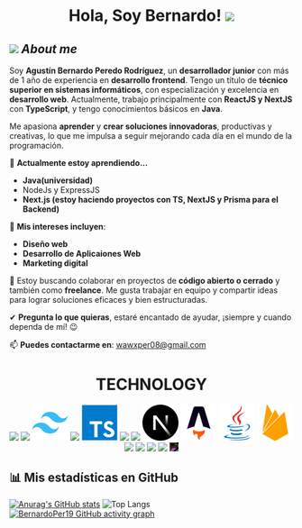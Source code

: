 <h1 align="center">Hola, Soy Bernardo! <img src="https://media.giphy.com/media/hvRJCLFzcasrR4ia7z/giphy.gif" width="35"></h1>

## <img src="https://media.giphy.com/media/ObNTw8Uzwy6KQ/giphy.gif" width="30px">&nbsp;***About me***

Soy **Agustín Bernardo Peredo Rodríguez**, un **desarrollador junior** con más de 1 año de experiencia en **desarrollo frontend**. Tengo un título de **técnico superior en sistemas informáticos**, con especialización y excelencia en **desarrollo web**. Actualmente, trabajo principalmente con **ReactJS y NextJS** con **TypeScript**, y tengo conocimientos básicos en **Java**.

Me apasiona **aprender** y **crear soluciones innovadoras**, productivas y creativas, lo que me impulsa a seguir mejorando cada día en el mundo de la programación.

🌱 **Actualmente estoy aprendiendo...**
  - **Java(universidad)**
  - NodeJs y ExpressJS
  - **Next.js (estoy haciendo proyectos con TS, NextJS  y Prisma para el Backend)**

💼 **Mis intereses incluyen**:
  - **Diseño web**
  - **Desarrollo de Aplicaiones Web**
  - **Marketing digital**

👯 Estoy buscando colaborar en proyectos de **código abierto o cerrado** y también como **freelance**. Me gusta trabajar en equipo y compartir ideas para lograr soluciones eficaces y bien estructuradas.

✔ **Pregunta lo que quieras**, estaré encantado de ayudar, ¡siempre y cuando dependa de mí! 😉

📫 **Puedes contactarme en**: <a href="mailto:wawxper08@gmail.com">wawxper08@gmail.com</a>

<h1 align="center">TECHNOLOGY</h1>

<p align="center">
  <img src="https://cdn.jsdelivr.net/gh/devicons/devicon/icons/html5/html5-original-wordmark.svg" style="height: 4rem"/>
  <img src="https://cdn.jsdelivr.net/gh/devicons/devicon/icons/css3/css3-original-wordmark.svg" style="height: 4rem"/>
  <img src="https://raw.githubusercontent.com/devicons/devicon/master/icons/tailwindcss/tailwindcss-original.svg" alt="tailwind" style="height: 4rem;" />
  <img src="https://cdn.jsdelivr.net/gh/devicons/devicon/icons/javascript/javascript-plain.svg" style="height: 4rem"/>
  <img src="https://raw.githubusercontent.com/devicons/devicon/master/icons/typescript/typescript-original.svg" alt="typescript" style="height: 4rem"/>
  <img src="https://cdn.jsdelivr.net/gh/devicons/devicon/icons/redux/redux-original.svg" style="height: 4rem; background-color:white"/>
  <img src="https://cdn.jsdelivr.net/gh/devicons/devicon/icons/react/react-original.svg" style="height: 4rem"/>
  <img src="https://raw.githubusercontent.com/devicons/devicon/master/icons/nextjs/nextjs-original.svg" alt="Next.js" style="height: 4rem;" />
  <img src="https://raw.githubusercontent.com/devicons/devicon/master/icons/astro/astro-original.svg" alt="Astro.js" style="height: 4rem;" />
  <img src="https://raw.githubusercontent.com/devicons/devicon/master/icons/java/java-original.svg" alt="Java" style="height: 4rem;" />
  <img src="https://raw.githubusercontent.com/devicons/devicon/master/icons/firebase/firebase-plain.svg" alt="Firebase" style="height: 4rem;" />
  <img src="https://cdn.jsdelivr.net/gh/devicons/devicon/icons/bootstrap/bootstrap-plain-wordmark.svg" style="height: 4rem"/>
  <img src="https://cdn.jsdelivr.net/gh/devicons/devicon/icons/materialui/materialui-plain.svg" style="height: 4rem"/>
  <img src="https://cdn.jsdelivr.net/gh/devicons/devicon/icons/npm/npm-original-wordmark.svg" style="height: 4rem"/>
  <img src="https://cdn.jsdelivr.net/gh/devicons/devicon/icons/git/git-plain.svg" style="height: 4rem"/>
  <img src="https://cdn.jsdelivr.net/gh/devicons/devicon/icons/github/github-original-wordmark.svg" style="filter: invert(2); height: 4rem; background-color: white;" />
</p>



## 📊 Mis estadísticas en GitHub

[![Anurag's GitHub stats](https://github-readme-stats.vercel.app/api?username=BernardoPer19)](https://github.com/BernardoPer19/github-readme-stats)
![Top Langs](https://github-readme-stats.vercel.app/api/top-langs/?username=BernardoPer19&hide_progress=false&layout=compact)
[![BernardoPer19 GitHub activity graph](https://github-readme-activity-graph.vercel.app/graph?username=BernardoPer19&bg_color=0d1117&color=c9d1d9&line=58a6ff&point=f0883e&area=true&hide_border=true&from=2025-03-01&to=2025-03-18)](https://github.com/BernardoPer19/github-readme-activity-graph)


</div>
